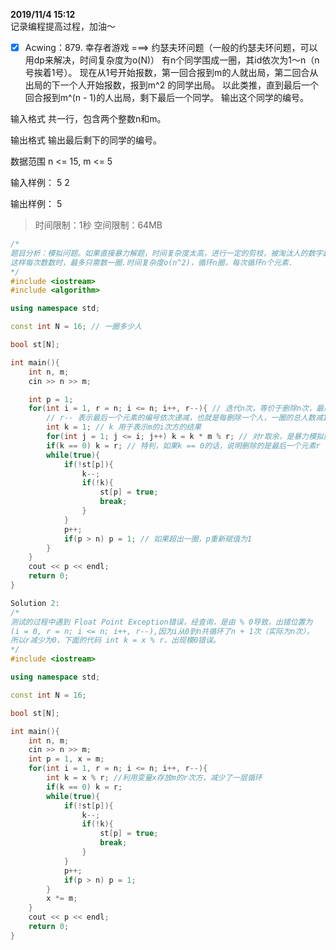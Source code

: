 **2019/11/4 15:12**  
记录编程提高过程，加油～
- [x] Acwing：879. 幸存者游戏 ===> 约瑟夫环问题（一般的约瑟夫环问题，可以用dp来解决，时间复杂度为o(N)）
有n个同学围成一圈，其id依次为1～n（n号挨着1号）。
现在从1号开始报数，第一回合报到m的人就出局，第二回合从出局的下一个人开始报数，报到m^2	的同学出局。
以此类推，直到最后一个回合报到m^(n - 1)的人出局，剩下最后一个同学。
输出这个同学的编号。

输入格式
共一行，包含两个整数n和m。

输出格式
输出最后剩下的同学的编号。

数据范围
n <= 15, m <= 5

输入样例：
5 2

输出样例：
5
> 时间限制：1秒  空间限制：64MB
```cpp
/*
题目分析：模拟问题。如果直接暴力解题，时间复杂度太高，进行一定的剪枝，被淘汰人的数字超过一圈时，取模，
这样每次数数时，最多只需数一圈.时间复杂度o(n^2)，循环n圈，每次循环n个元素.
*/
#include <iostream>
#include <algorithm>

using namespace std;

const int N = 16; // 一圈多少人

bool st[N];

int main(){
	int n, m;
	cin >> n >> m;

	int p = 1;
	for(int i = 1, r = n; i <= n; i++, r--){ // 迭代n次，等价于删除n次，最后一次被删除的人，就是最后剩下的人
		// r-- 表示最后一个元素的编号依次递减，也就是每删除一个人，一圈的总人数减1
		int k = 1; // k 用于表示m的i次方的结果
		for(int j = 1; j <= i; j++) k = k * m % r; // 对r取余，是暴力模拟的剪枝操作
		if(k == 0) k = r; // 特判，如果k == 0的话，说明删除的是最后一个元素r
		while(true){ 
			if(!st[p]){
				k--;
				if(!k){
					st[p] = true;
					break;
				}
			}
			p++;
			if(p > n) p = 1; // 如果超出一圈，p重新赋值为1
		}
	}
	cout << p << endl;
	return 0;
}

Solution 2:
/*
测试的过程中遇到 Float Point Exception错误，经查询，是由 % 0导致，出错位置为 
(i = 0, r = n; i <= n; i++, r--),因为i从0到n共循环了n + 1次（实际为n次），
所以r减少为0，下面的代码 int k = x % r，出现模0错误。
*/
#include <iostream>

using namespace std;

const int N = 16;

bool st[N];

int main(){
    int n, m;
    cin >> n >> m;
    int p = 1, x = m;
    for(int i = 1, r = n; i <= n; i++, r--){
        int k = x % r; //利用变量x存放m的r次方，减少了一层循环
        if(k == 0) k = r;
        while(true){
            if(!st[p]){
                k--;
                if(!k){
                    st[p] = true;
                    break;
                }
            }
            p++;
            if(p > n) p = 1;
        }
        x *= m;
    }
    cout << p << endl;
    return 0;
}

```
